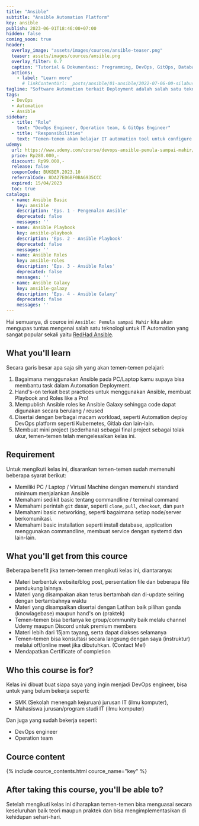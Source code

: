 ```yaml
---
title: "Ansible"
subtitle: "Ansible Automation Platform"
key: ansible
publish: 2023-06-01T18:46:00+07:00
hidden: false
coming_soon: true
header:
  overlay_image: "assets/images/cources/ansible-teaser.png"
  teaser: assets/images/cources/ansible.png
  overlay_filter: 0.7
  caption: "Tutorial & Dokumentasi: Programming, DevOps, GitOps, Database, & Servers"
  actions:
    - label: "Learn more"
      # linkContentUrl: _posts/ansible/01-ansible/2022-07-06-00-silabus.markdown
tagline: "Software Automation terkait Deployment adalah salah satu teknologi yang saat ini sedang banyak dibutuhakan di industri IT khususnya perusahan sekala menengah hinga besar seperti Software House hingga Software Vendor. <br><b>Ansible</b> adalah Automation Platform bersifat <b>Configuration as a Code</b> (CaaC) yang popular dan banyak digunakan karena menggunakan system agentless buatan RedHat."
tags:
  - DevOps
  - Automation
  - Ansible
sidebar:
  - title: "Role"
    text: "DevOps Engineer, Operation team, & GitOps Engineer"
  - title: "Responsibilities"
    text: "Temen-temen akan belajar IT automation tool untuk configure system, deploy software dan orchestrate more advance IT tasks seperti continues dpeloyment or zero downtime rolling update dan lain-lain."
udemy: 
  url: https://www.udemy.com/course/devops-ansible-pemula-sampai-mahir/
  price: Rp280.000,-
  discount: Rp99.000,-
  release: false
  couponCode: BUKBER.2023.10
  referralCode: 8DA27E06BF0BA6935CCC
  expired: 15/04/2023
  toc: true
catalogs:
  - name: Ansible Basic
    key: ansible
    description: 'Eps. 1 - Pengenalan Ansible'
    deprecated: false
    messages: ''
  - name: Ansible Playbook
    key: ansible-playbook
    description: 'Eps. 2 - Ansible Playbook'
    deprecated: false
    messages: ''
  - name: Ansible Roles
    key: ansible-roles
    description: 'Eps. 3 - Ansible Roles'
    deprecated: false
    messages: ''
  - name: Ansible Galaxy
    key: ansible-galaxy
    description: 'Eps. 4 - Ansible Galaxy'
    deprecated: false
    messages: ''
---
```


Hai semuanya, di cource ini `Ansible: Pemula sampai Mahir` kita akan mengupas tuntas mengenai salah satu teknologi untuk IT Automation yang sangat popular sekali yaitu [RedHad Ansible](https://www.ansible.com).

<!--more-->

## What you'll learn

Secara garis besar apa saja sih yang akan temen-temen pelajari:

1. Bagaimana menggunakan Ansible pada PC/Laptop kamu supaya bisa membantu task dalam Automation Deployment.
2. Hand's-on terkait best practices untuk menggunakan Ansible, membuat Playbook and Roles like a Pro!
3. Mempublish Ansible roles ke Ansible Galaxy sehingga code dapat digunakan secara berulang / reused
4. Disertai dengan berbagai macam workload, seperti Automation deploy DevOps platform seperti Kubernetes, Gitlab dan lain-lain.
6. Membuat mini project (sederhana) sebagai final project sebagai tolak ukur, temen-temen telah mengelesaikan kelas ini.

## Requirement

Untuk mengikuti kelas ini, disarankan temen-temen sudah memenuhi beberapa syarat berikut:

- Memiliki PC / Laptop / Virtual Machine dengan memenuhi standard minimum menjalankan Ansible
- Memahami sedikit basic tentang commandline / terminal command
- Memahami perintah `git` dasar, seperti `clone`, `pull`, `checkout`, dan `push`
- Memahami basic networking, seperti bagaimana setiap node/server berkomunikasi.
- Memahami basic installation seperti install database, application menggunakan commandline, membuat service dengan systemd dan lain-lain.

## What you'll get from this cource

Beberapa benefit jika temen-temen mengikuti kelas ini, diantaranya:

- Materi berbentuk website/blog post, persentation file dan beberapa file pendukung lainnya.
- Materi yang disampakan akan terus bertambah dan di-update seiring dengan bertambahnya waktu
- Materi yang disampaikan disertai dengan Latihan baik pilihan ganda (knowlagebase) maupun hand's on  (praktek)
- Temen-temen bisa bertanya ke group/community baik melalu channel Udemy maupun Discord untuk premium members
- Materi lebih dari 15jam tayang, serta dapat diakses selamanya
- Temen-temen bisa konsultasi secara langsung dengan saya (instruktur) melalui off/online meet jika dibutuhkan. (Contact Me!)
- Mendapatkan Certificate of completion

## Who this course is for?

Kelas ini dibuat buat siapa saya yang ingin menjadi DevOps engineer, bisa untuk yang belum bekerja seperti:

- SMK (Sekolah menengah kejuruan) jurusan IT (ilmu komputer), 
- Mahasiswa jurusan/program studi IT (ilmu komputer)

Dan juga yang sudah bekerja seperti:

- DevOps engineer
- Operation team

## Cource content

{% include cource_contents.html cource_name="key" %}

## After taking this course, you'll be able to?

Setelah mengikuti kelas ini diharapkan temen-temen bisa menguasai secara keseluruhan baik teori maupun praktek dan bisa mengimplementasikan di kehidupan sehari-hari.